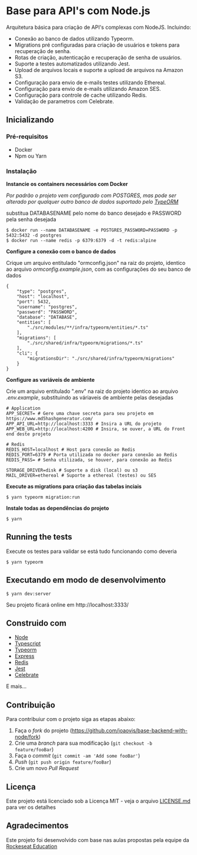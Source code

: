 # Base para API's com Node.js

Arquitetura básica para criação de API's complexas com NodeJS. Incluindo:
- Conexão ao banco de dados utilizando Typeorm.
- Migrations pré configuradas para criação de usuários e tokens para recuperação de senha.
- Rotas de criação, autenticação e recuperação de senha de usuários.
- Suporte a testes automatizados utilizando Jest.
- Upload de arquivos locais e suporte a upload de arquivos na Amazon S3.
- Configuração para envio de e-mails testes utilizando Ethereal.
- Configuração para envio de e-mails utilizando Amazon SES.
- Configuração para controle de cache utilizando Redis.
- Validação de parametros com Celebrate.


## Inicializando

### Pré-requisitos

* Docker
* Npm ou Yarn

### Instalação

**Instancie os containers necessários com Docker**

*Por padrão o projeto vem configurado com POSTGRES, mas pode ser alterado por qualquer outro banco de dados suportado pelo [TypeORM](https://typeorm.io/#/)*

substitua DATABASENAME pelo nome do banco desejado e PASSWORD pela senha desejada

```
$ docker run --name DATABASENAME -e POSTGRES_PASSWORD=PASSWORD -p 5432:5432 -d postgres
$ docker run --name redis -p 6379:6379 -d -t redis:alpine

```

**Configure a conexão com o banco de dados**

Crique um arquivo entitulado "ormconfig.json" na raiz do projeto, identico ao arquivo *ormconfig.example.json*, com as configurações do seu banco de dados

```
{
	"type": "postgres",
	"host": "localhost",
	"port": 5432,
	"username": "postgres",
	"password": "PASSWORD",
	"database": "DATABASE",
	"entities": [
		"./src/modules/**/infra/typeorm/entities/*.ts"
	],
	"migrations": [
		"./src/shared/infra/typeorm/migrations/*.ts"
	],
	"cli": {
		"migrationsDir": "./src/shared/infra/typeorm/migrations"
	}
}
```

**Configure as variáveis de ambiente**

Crie um arquivo entitulado ".env" na raiz do projeto identico ao arquivo *.env.example*, substituindo as váriaveis de ambiente pelas desejadas

```
# Application
APP_SECRET= # Gere uma chave secreta para seu projeto em https://www.md5hashgenerator.com/
APP_API_URL=http://localhost:3333 # Insira a URL do projeto
APP_WEB_URL=http://localhost:4200 # Insira, se ouver, a URL do Front end deste projeto

# Redis
REDIS_HOST=localhost # Host para conexão ao Redis
REDIS_PORT=6379 # Porta utilizada no docker para conexão ao Redis
REDIS_PASS= # Senha utilizada, se houver, para conexão ao Redis

STORAGE_DRIVER=disk # Suporte a disk (local) ou s3
MAIL_DRIVER=ethereal # Suporte a ethereal (testes) ou SES
```

**Execute as migrations para criação das tabelas inciais**

```
$ yarn typeorm migration:run
```

**Instale todas as dependências do projeto**

```
$ yarn
```

## Running the tests

Execute os testes para validar se está tudo funcionando como deveria

```
$ yarn typeorm
```

## Executando em modo de desenvolvimento

```
$ yarn dev:server
```

Seu projeto ficará online em http://localhost:3333/

## Construido com

* [Node](https://nodejs.org/en/)
* [Typescript](https://www.typescriptlang.org/)
* [Typeorm](https://typeorm.io/#/)
* [Express](https://expressjs.com/)
* [Redis](https://redis.io/)
* [Jest](https://jestjs.io/)
* [Celebrate](https://github.com/arb/celebrate#readme)

E mais...

## Contribuição

Para contribuiur com o projeto siga as etapas abaixo:

1. Faça o _fork_ do projeto (<https://github.com/joaovjs/base-backend-with-node/fork>)
2. Crie uma _branch_ para sua modificação (`git checkout -b feature/fooBar`)
3. Faça o _commit_ (`git commit -am 'Add some fooBar'`)
4. _Push_ (`git push origin feature/fooBar`)
5. Crie um novo _Pull Request_

## Licença

Este projeto está licenciado sob a Licença MIT - veja o arquivo [LICENSE.md](LICENSE) para ver os detalhes

## Agradecimentos

Este projeto foi desenvolvido com base nas aulas propostas pela equipe da [Rockeseat Education](https://github.com/rocketseat-education)

<!-- Markdown link & img dfn's -->
[ptbr-image]: https://i.imgur.com/D04C8eI.jpeg
[ptbr-url]: README.pt-BR.md

